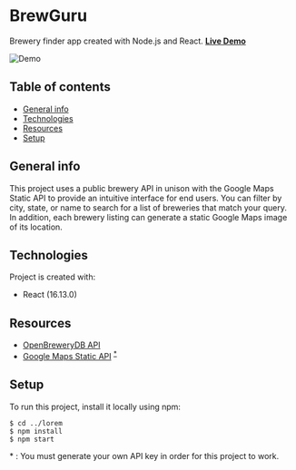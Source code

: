 # BrewGuru

Brewery finder app created with Node.js and React. **[Live Demo](https://thecerealcoder.github.io/brewguru/)**

![Demo](./public/demo.gif)

## Table of contents

- [General info](#general-info)
- [Technologies](#technologies)
- [Resources](#resources)
- [Setup](#setup)

## General info

This project uses a public brewery API in unison with the Google Maps Static API to provide an intuitive interface for end users. You can filter by city, state, or name to search for a list of breweries that match your query. In addition, each brewery listing can generate a static Google Maps image of its location.

## Technologies

Project is created with:

- React (16.13.0)

## Resources

- [OpenBreweryDB API](https://www.openbrewerydb.org/)
- [Google Maps Static API](https://developers.google.com/maps/documentation/javascript/tutorial) <sup>[\*](#footnote)</sup>

## Setup

To run this project, install it locally using npm:

```
$ cd ../lorem
$ npm install
$ npm start
```

<a name="footnote">\* </a>: You must generate your own API key in order for this project to work.

